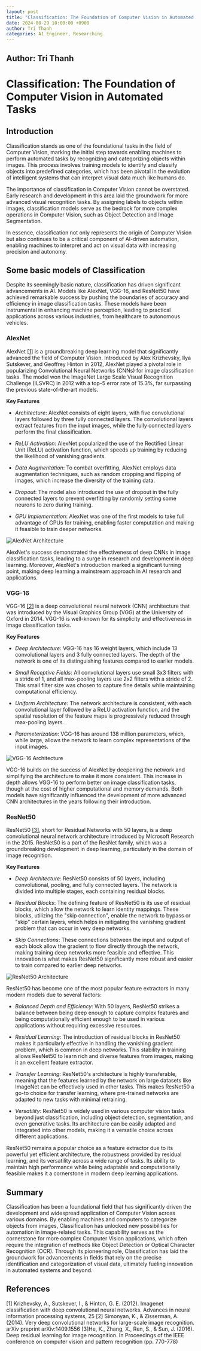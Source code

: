 ```yaml
---
layout: post
title: "Classification: The Foundation of Computer Vision in Automated Tasks"
date: 2024-08-29 10:00:00 +0900
author: Tri Thanh
categories: AI Engineer, Researching
---
```


## Author: Tri Thanh


# Classification: The Foundation of Computer Vision in Automated Tasks

## Introduction

Classification stands as one of the foundational tasks in the field of Computer Vision, marking the initial step towards enabling machines to perform automated tasks by recognizing and categorizing objects within images. This process involves training models to identify and classify objects into predefined categories, which has been pivotal in the evolution of intelligent systems that can interpret visual data much like humans do.

The importance of classification in Computer Vision cannot be overstated. Early research and development in this area laid the groundwork for more advanced visual recognition tasks. By assigning labels to objects within images, classification models serve as the bedrock for more complex operations in Computer Vision, such as Object Detection and Image Segmentation.

In essence, classification not only represents the origin of Computer Vision but also continues to be a critical component of AI-driven automation, enabling machines to interpret and act on visual data with increasing precision and autonomy.


## Some basic models of Classification

Despite its seemingly basic nature, classification has driven significant advancements in AI. Models like AlexNet, VGG-16, and ResNet50 have achieved remarkable success by pushing the boundaries of accuracy and efficiency in image classification tasks. These models have been instrumental in enhancing machine perception, leading to practical applications across various industries, from healthcare to autonomous vehicles.

### AlexNet

AlexNet [[1]](#1) is a groundbreaking deep learning model that significantly advanced the field of Computer Vision. Introduced by Alex Krizhevsky, Ilya Sutskever, and Geoffrey Hinton in 2012, AlexNet played a pivotal role in popularizing Convolutional Neural Networks (CNNs) for image classification tasks. The model won the ImageNet Large Scale Visual Recognition Challenge (ILSVRC) in 2012 with a top-5 error rate of 15.3%, far surpassing the previous state-of-the-art models.

**Key Features**
-   *Architecture*: AlexNet consists of eight layers, with five convolutional layers followed by three fully connected layers. The convolutional layers extract features from the input images, while the fully connected layers perform the final classification.
    
-   *ReLU Activation*: AlexNet popularized the use of the Rectified Linear Unit (ReLU) activation function, which speeds up training by reducing the likelihood of vanishing gradients.
    
-   *Data Augmentation*: To combat overfitting, AlexNet employs data augmentation techniques, such as random cropping and flipping of images, which increase the diversity of the training data.
    
-   *Dropout*: The model also introduced the use of dropout in the fully connected layers to prevent overfitting by randomly setting some neurons to zero during training.
    
-   *GPU Implementation*: AlexNet was one of the first models to take full advantage of GPUs for training, enabling faster computation and making it feasible to train deeper networks.

![AlexNet Architecture](https://drive.google.com/file/d/1gUKpluIaFWb742h0EKRI1Ffw2bmoioV_/view?usp=drive_link)

AlexNet's success demonstrated the effectiveness of deep CNNs in image classification tasks, leading to a surge in research and development in deep learning. Moreover, AlexNet's introduction marked a significant turning point, making deep learning a mainstream approach in AI research and applications.

### VGG-16

VGG-16 [[2]](#2) is a deep convolutional neural network (CNN) architecture that was introduced by the Visual Graphics Group (VGG) at the University of Oxford in 2014. VGG-16 is well-known for its simplicity and effectiveness in image classification tasks.

**Key Features**
-   *Deep Architecture*: VGG-16 has 16 weight layers, which include 13 convolutional layers and 3 fully connected layers. The depth of the network is one of its distinguishing features compared to earlier models.
    
-   *Small Receptive Fields*: All convolutional layers use small 3x3 filters with a stride of 1, and all max-pooling layers use 2x2 filters with a stride of 2. This small filter size was chosen to capture fine details while maintaining computational efficiency.
    
-   *Uniform Architecture*: The network architecture is consistent, with each convolutional layer followed by a ReLU activation function, and the spatial resolution of the feature maps is progressively reduced through max-pooling layers.
    
-   *Parameterization*: VGG-16 has around 138 million parameters, which, while large, allows the network to learn complex representations of the input images.

![VGG-16 Architecture](https://drive.google.com/file/d/1fBr-4-0JErqLOjhswVXOVMo9RyauVSL5/view?usp=drive_link)
   
VGG-16 builds on the success of AlexNet by deepening the network and simplifying the architecture to make it more consistent. This increase in depth allows VGG-16 to perform better on image classification tasks, though at the cost of higher computational and memory demands. Both models have significantly influenced the development of more advanced CNN architectures in the years following their introduction.

### ResNet50

ResNet50 [[3]](#3), short for Residual Networks with 50 layers, is a deep convolutional neural network architecture introduced by Microsoft Research in the 2015. ResNet50 is a part of the ResNet family, which was a groundbreaking development in deep learning, particularly in the domain of image recognition.

**Key Features**
-   *Deep Architecture*: ResNet50 consists of 50 layers, including convolutional, pooling, and fully connected layers. The network is divided into multiple stages, each containing residual blocks.
    
-   *Residual Blocks*: The defining feature of ResNet50 is its use of residual blocks, which allow the network to learn identity mappings. These blocks, utilizing the "skip connection", enable the network to bypass or "skip" certain layers, which helps in mitigating the vanishing gradient problem that can occur in very deep networks.
    
-   *Skip Connections*: These connections between the input and output of each block allow the gradient to flow directly through the network, making training deep networks more feasible and effective. This innovation is what makes ResNet50 significantly more robust and easier to train compared to earlier deep networks.

![ResNet50 Architecture](https://drive.google.com/file/d/1dGq8Uuh_MdGGuy36dKd0tOU4J-zxFVMB/view?usp=drive_link)

ResNet50 has become one of the most popular feature extractors in many modern models due to several factors:

- *Balanced Depth and Efficiency*: With 50 layers, ResNet50 strikes a balance between being deep enough to capture complex features and being computationally efficient enough to be used in various applications without requiring excessive resources.
    
-  *Residual Learning*: The introduction of residual blocks in ResNet50 makes it particularly effective in handling the vanishing gradient problem, which is common in deep networks. This stability in training allows ResNet50 to learn rich and diverse features from images, making it an excellent feature extractor.
    
-  *Transfer Learning*: ResNet50's architecture is highly transferable, meaning that the features learned by the network on large datasets like ImageNet can be effectively used in other tasks. This makes ResNet50 a go-to choice for transfer learning, where pre-trained networks are adapted to new tasks with minimal retraining.
    
-  *Versatility*: ResNet50 is widely used in various computer vision tasks beyond just classification, including object detection, segmentation, and even generative tasks. Its architecture can be easily adapted and integrated into other models, making it a versatile choice across different applications.
    
ResNet50 remains a popular choice as a feature extractor due to its powerful yet efficient architecture, the robustness provided by residual learning, and its versatility across a wide range of tasks. Its ability to maintain high performance while being adaptable and computationally feasible makes it a cornerstone in modern deep learning applications.


## Summary

Classification has been a foundational field that has significantly driven the development and widespread application of Computer Vision across various domains. By enabling machines and computers to categorize objects from images, Classification has unlocked new possibilities for automation in image-related tasks. This capability serves as the cornerstone for more complex Computer Vision applications, which often require the integration of methods like Object Detection or Optical Character Recognition (OCR). Through its pioneering role, Classification has laid the groundwork for advancements in fields that rely on the precise identification and categorization of visual data, ultimately fueling innovation in automated systems and beyond.


## References

<a id="1">[1]</a> Krizhevsky, A., Sutskever, I., & Hinton, G. E. (2012). Imagenet classification with deep convolutional neural networks. Advances in neural information processing systems, 25
<a id="2">[2]</a> Simonyan, K., & Zisserman, A. (2014). Very deep convolutional networks for large-scale image recognition. arXiv preprint arXiv:1409.1556
<a id="3">[3]</a>He, K., Zhang, X., Ren, S., & Sun, J. (2016). Deep residual learning for image recognition. In Proceedings of the IEEE conference on computer vision and pattern recognition (pp. 770-778)